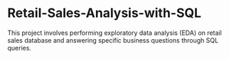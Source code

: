 # Retail-Sales-Analysis-with-SQL
This project involves performing exploratory data analysis (EDA) on retail sales database and answering specific business questions through SQL queries.
